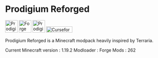 Prodigium Reforged 
======

<a href="https://discord.gg/FDwY6GN4F5"><img src="https://raw.githubusercontent.com/intergrav/devins-badges/v3/assets/compact-minimal/social/discord-plural_46h.png" alt="Prodigium Reforged Discord"  width="40" height="40"></a>
<img src="https://raw.githubusercontent.com/intergrav/devins-badges/v3/assets/compact-minimal/supported/forge_46h.png" alt="Forge modpack"  width="40" height="40">
<a href="https://www.youtube.com/watch?v=V_MEtN6O_Ho"><img src="https://raw.githubusercontent.com/intergrav/devins-badges/v3/assets/compact-minimal/social/youtube-singular_46h.png" alt="Prodigium Reforged Youtube"  width="40" height="40"></a>
<a href="https://www.curseforge.com/minecraft/modpacks/prodigium-reforged"><img src="http://cf.way2muchnoise.eu/700732.svg" alt="Curseforge project"  width="84" height="20"></a>

Prodigium Reforged is a Minecraft modpack heavily inspired by Terraria.

Current Minecraft version : 1.19.2
Modloader : Forge
Mods : 262

